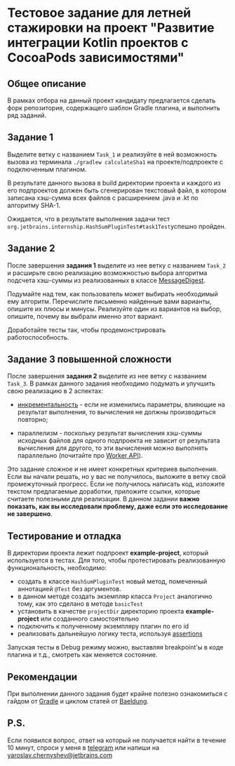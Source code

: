 # Тестовое задание для летней стажировки на проект "Развитие интеграции Kotlin проектов с CocoaPods зависимостями"

## Общее описание

В рамках отбора на данный проект кандидату предлагается сделать форк репозитория, содержащего шаблон Gradle плагина, 
и выполнить ряд заданий.

## Задание 1

Выделите ветку с названием `Task_1` и реализуйте в ней возможность вызова из терминала `./gradlew calculateSha1` на 
проекте/подпроекте с подключенным плагином. 

В результате данного вызова в build директории проекта и каждого из его подпроектов должен быть сгенерирован текстовый файл, 
в котором записана хэш-сумма всех файлов с расширением .java и .kt по алгоритму SHA-1.

Ожидается, что в результате выполнения задачи тест `org.jetbrains.internship.HashSumPluginTest#task1Test`успешно пройден.

## Задание 2

После завершения **задания 1** выделите из нее ветку с названием `Task_2` и расширьте свою реализацию возможностью 
выбора алгоритма подсчета хэш-суммы из реализованных в классе [MessageDigest](https://docs.oracle.com/javase/8/docs/technotes/guides/security/StandardNames.html#MessageDigest).

Подумайте над тем, как пользователь может выбирать необходимый ему алгоритм. 
Перечислите письменно найденные вами варианты, опишите их плюсы и минусы. 
Реализуйте один из вариантов на выбор, опишите, почему вы выбрали именно этот вариант.

Доработайте тесты так, чтобы продемонстрировать работоспособность.

## Задание 3 повышенной сложности

После завершения **задания 2** выделите из нее ветку с названием `Task_3`. В рамках данного задания необходимо подумать 
и улучшить свою реализацию в 2 аспектах: 

* [инкрементальность](https://docs.gradle.org/current/userguide/more_about_tasks.html#sec:up_to_date_checks) - если не 
изменились параметры, влияющие на результат выполнения, то вычисления не должны производиться повторно;

* параллелизм - поскольку результат вычисления хэш-суммы исходных файлов для одного подпроекта не зависит от результата 
вычисления для другого, то эти вычисления можно выполнять параллельно (почитайте про [Worker API](https://guides.gradle.org/using-the-worker-api/)). 

Это задание сложное и не имеет конкретных критериев выполнения. Если вы начали решать, но у вас не получилось, выложите 
в ветку свой промежуточный прогресс. Если не получилось написать код, изложите текстом предлагаемые доработки, приложите 
ссылки, которые считаете полезными для реализации. В данном задании **важно показать, как вы исследовали проблему, даже если это исследование не завершено**.

## Тестирование и отладка

В директории проекта лежит подпроект **example-project**, который используется в тестах. Для того, чтобы протестировать 
реализованную функциональность, необходимо:

* создать в классе `HashSumPluginTest` новый метод, помеченный аннотацией `@Test` без аргументов.
* в данном методе создать экземпляр класса `Project` аналогично тому, как это сделано в методе `basicTest`
* установить в качестве `projectDir` директорию проекта **example-project** или созданного самостоятельно
* подключить к полученному экземпляру плагин по его id
* реализовать дальнейшую логику теста, используя [assertions](https://github.com/junit-team/junit4/wiki/Assertions)

Запуская тесты в Debug режиму можно, выставляя breakpoint'ы в коде плагина и т.д., смотреть как меняется состояние.

## Рекомендации

При выполнении данного задания будет крайне полезно ознакомиться с гайдом от [Gradle](https://docs.gradle.org/current/userguide/custom_plugins.html) 
и циклом статей от [Baeldung](https://www.baeldung.com/gradle).

## P.S.

Если появился вопрос, ответ на который не получается найти в течение 10 минут, спроси у меня в [telegram](https://t.me/zoldater) 
или напиши на yaroslav.chernyshev@jetbrains.com